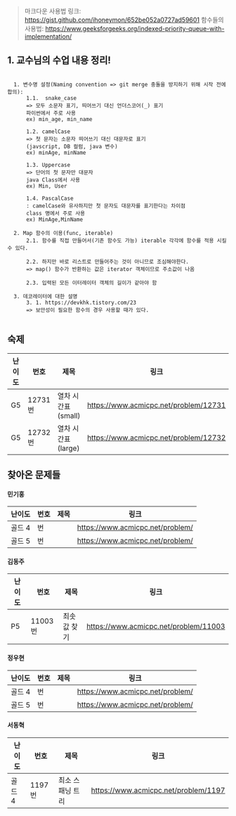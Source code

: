 > 마크다운 사용법 링크: https://gist.github.com/ihoneymon/652be052a0727ad59601
> 함수들의 사용법: https://www.geeksforgeeks.org/indexed-priority-queue-with-implementation/

## 1. 교수님의 수업 내용 정리!
  ```

    1. 변수명 설정(Naming convention => git merge 충돌을 방지하기 위해 시작 전에 합의):
        1.1.  snake_case
        => 모두 소문자 표기, 띄어쓰기 대신 언더스코어(_) 표기
        파이썬에서 주로 사용
        ex) min_age, min_name

        1.2. camelCase
        => 첫 문자는 소문자 띄어쓰기 대신 대문자로 표기
        (javscript, DB 컬럼, java 변수)
        ex) minAge, minName

        1.3. Uppercase
        => 단어의 첫 문자만 대문자
        java Class에서 사용
        ex) Min, User

        1.4. PascalCase
        : camelCase와 유사하지만 첫 문자도 대문자를 표기한다는 차이점
        class 명에서 주로 사용
        ex) MinAge,MinName

    2. Map 함수의 이용(func, iterable)
        2.1. 함수를 직접 만들어서(기존 함수도 가능) iterable 각각에 함수를 적용 시킬 수 있다.

        2.2. 하지만 바로 리스트로 만들어주는 것이 아니므로 조심해야한다.
        => map() 함수가 반환하는 값은 iterator 객체이므로 주소값이 나옴

        2.3. 입력된 모든 이터레이터 객체의 길이가 같아야 함
    
    3. 데코레이터에 대한 설명
        3. 1. https://devkhk.tistory.com/23
        => 보안성이 필요한 함수의 경우 사용할 때가 있다.


  ```
## 숙제
|난이도|번호|제목|링크|
|-|-|-|-|
| G5 | 12731번 | 열차 시간표(small) | https://www.acmicpc.net/problem/12731 |
| G5 | 12732번 | 열차 시간표(large) | https://www.acmicpc.net/problem/12732 |


## 찾아온 문제들
#### 민기홍
|난이도|번호|제목|링크|
|-----|-----|---------------------|----------------------------------------|
|골드 4|번||https://www.acmicpc.net/problem/|
|골드 5|번||https://www.acmicpc.net/problem/|

#### 김동주
|난이도|번호|제목|링크|
|-----|-----|---------------------|----------------------------------------|
|P5|11003번|최솟값 찾기|https://www.acmicpc.net/problem/11003|

#### 정우현
|난이도|번호|제목|링크|
|-----|-----|---------------------|----------------------------------------|
|골드 4|번||https://www.acmicpc.net/problem/|
|골드 5|번||https://www.acmicpc.net/problem/|

#### 서동혁
|난이도|번호|제목|링크|
|-----|-----|---------------------|----------------------------------------|
|골드 4|1197번|최소 스패닝 트리|https://www.acmicpc.net/problem/1197|

